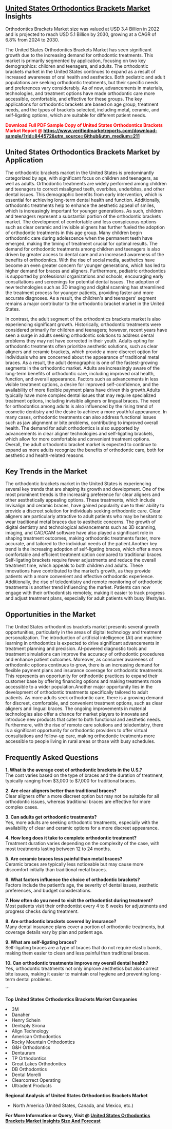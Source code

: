 <h2><a href="https://www.verifiedmarketreports.com/download-sample/?rid=844572&amp;utm_source=Github&amp;utm_medium=211" target="_blank">United States Orthodontics Brackets Market</a> Insights</h2><p>Orthodontics Brackets Market size was valued at USD 3.4 Billion in 2022 and is projected to reach USD 5.1 Billion by 2030, growing at a CAGR of 6.8% from 2024 to 2030.</p><p><p>The United States Orthodontics Brackets Market has seen significant growth due to the increasing demand for orthodontic treatments. This market is primarily segmented by application, focusing on two key demographics: children and teenagers, and adults. The orthodontic brackets market in the United States continues to expand as a result of increased awareness of oral health and aesthetics. Both pediatric and adult populations are seeking orthodontic treatments, but their specific needs and preferences vary considerably. As of now, advancements in materials, technologies, and treatment options have made orthodontic care more accessible, comfortable, and effective for these groups. The key applications for orthodontic brackets are based on age group, treatment needs, and the types of brackets selected, including metal, ceramic, and self-ligating options, which are suitable for different patient needs. <strong><p><span class=""><span style="color: #ff0000;"><strong>Download Full PDF Sample Copy of United States Orthodontics Brackets Market Report</strong> @ </span><a href="https://www.verifiedmarketreports.com/download-sample/?rid=844572&amp;utm_source=Github&amp;utm_medium=211" target="_blank">https://www.verifiedmarketreports.com/download-sample/?rid=844572&amp;utm_source=Github&amp;utm_medium=211</a></span></p></strong></p><h2>United States Orthodontics Brackets Market by Application</h2><p>The orthodontic brackets market in the United States is predominantly categorized by age, with significant focus on children and teenagers, as well as adults. Orthodontic treatments are widely performed among children and teenagers to correct misaligned teeth, overbites, underbites, and other dental issues. This demographic benefits from early intervention, which is essential for achieving long-term dental health and function. Additionally, orthodontic treatments help to enhance the aesthetic appeal of smiles, which is increasingly important for younger generations. As such, children and teenagers represent a substantial portion of the orthodontic brackets market. The development of comfortable and less conspicuous options such as clear ceramic and invisible aligners has further fueled the adoption of orthodontic treatments in this age group. Many children begin orthodontic care during adolescence when the permanent teeth have emerged, making the timing of treatment crucial for optimal results. The demand for orthodontic treatments among children and teenagers is also driven by greater access to dental care and an increased awareness of the benefits of orthodontics. With the rise of social media, aesthetics have become an even greater concern for younger generations, which has led to higher demand for braces and aligners. Furthermore, pediatric orthodontics is supported by professional organizations and schools, encouraging early consultations and screenings for potential dental issues. The adoption of new technologies such as 3D imaging and digital scanning has streamlined the treatment process for younger patients, providing faster and more accurate diagnoses. As a result, the children's and teenagers' segment remains a major contributor to the orthodontic bracket market in the United States. <p>In contrast, the adult segment of the orthodontics brackets market is also experiencing significant growth. Historically, orthodontic treatments were considered primarily for children and teenagers; however, recent years have seen a surge in adults seeking orthodontic solutions to address dental problems they may not have corrected in their youth. Adults opting for orthodontic treatments often prioritize aesthetic solutions, such as clear aligners and ceramic brackets, which provide a more discreet option for individuals who are concerned about the appearance of traditional metal braces. As a result, the adult demographic is one of the fastest-growing segments in the orthodontic market. Adults are increasingly aware of the long-term benefits of orthodontic care, including improved oral health, function, and overall appearance. Factors such as advancements in less visible treatment options, a desire for improved self-confidence, and the availability of more flexible payment plans have driven this growth.Adults typically have more complex dental issues that may require specialized treatment options, including invisible aligners or lingual braces. The need for orthodontics among adults is also influenced by the rising trend of cosmetic dentistry and the desire to achieve a more youthful appearance. In many cases, orthodontic treatments can also address functional issues such as jaw alignment or bite problems, contributing to improved overall health. The demand for adult orthodontics is also supported by advancements in clear aligner technologies and self-ligating brackets, which allow for more comfortable and convenient treatment options. Overall, the adult orthodontic bracket market is expected to continue to expand as more adults recognize the benefits of orthodontic care, both for aesthetic and health-related reasons.<h2>Key Trends in the Market</h2><p>The orthodontic brackets market in the United States is experiencing several key trends that are shaping its growth and development. One of the most prominent trends is the increasing preference for clear aligners and other aesthetically appealing options. These treatments, which include Invisalign and ceramic braces, have gained popularity due to their ability to provide a discreet solution for individuals seeking orthodontic care. Clear aligners are particularly attractive to adult patients who may be hesitant to wear traditional metal braces due to aesthetic concerns. The growth of digital dentistry and technological advancements such as 3D scanning, imaging, and CAD/CAM software have also played a significant role in shaping treatment outcomes, making orthodontic treatments faster, more accurate, and tailored to the individual needs of the patient.Another key trend is the increasing adoption of self-ligating braces, which offer a more comfortable and efficient treatment option compared to traditional braces. Self-ligating brackets require fewer adjustments and reduce the overall treatment time, which appeals to both children and adults. These innovations have contributed to the market’s growth, as they provide patients with a more convenient and effective orthodontic experience. Additionally, the rise of teledentistry and remote monitoring of orthodontic treatments is another trend influencing the market. Patients can now engage with their orthodontists remotely, making it easier to track progress and adjust treatment plans, especially for adult patients with busy lifestyles.<h2>Opportunities in the Market</h2><p>The United States orthodontics brackets market presents several growth opportunities, particularly in the areas of digital technology and treatment personalization. The introduction of artificial intelligence (AI) and machine learning in orthodontics is expected to drive significant advancements in treatment planning and precision. AI-powered diagnostic tools and treatment simulations can improve the accuracy of orthodontic procedures and enhance patient outcomes. Moreover, as consumer awareness of orthodontic options continues to grow, there is an increasing demand for flexible payment plans and insurance coverage for orthodontic treatments. This represents an opportunity for orthodontic practices to expand their customer base by offering financing options and making treatments more accessible to a wider population.Another major opportunity lies in the development of orthodontic treatments specifically tailored to adult patients. As more adults seek orthodontic care, there is a growing demand for discreet, comfortable, and convenient treatment options, such as clear aligners and lingual braces. The ongoing improvements in material technologies also offer a chance for market players to innovate and introduce new products that cater to both functional and aesthetic needs. Furthermore, with the rise of remote care solutions and teledentistry, there is a significant opportunity for orthodontic providers to offer virtual consultations and follow-up care, making orthodontic treatments more accessible to people living in rural areas or those with busy schedules.<h2>Frequently Asked Questions</h2><p><strong>1. What is the average cost of orthodontic brackets in the U.S.?</strong> <br> The cost varies based on the type of braces and the duration of treatment, typically ranging from $3,000 to $7,000 for traditional braces.</p><p><strong>2. Are clear aligners better than traditional braces?</strong> <br> Clear aligners offer a more discreet option but may not be suitable for all orthodontic issues, whereas traditional braces are effective for more complex cases.</p><p><strong>3. Can adults get orthodontic treatments?</strong> <br> Yes, more adults are seeking orthodontic treatments, especially with the availability of clear and ceramic options for a more discreet appearance.</p><p><strong>4. How long does it take to complete orthodontic treatment?</strong> <br> Treatment duration varies depending on the complexity of the case, with most treatments lasting between 12 to 24 months.</p><p><strong>5. Are ceramic braces less painful than metal braces?</strong> <br> Ceramic braces are typically less noticeable but may cause more discomfort initially than traditional metal braces.</p><p><strong>6. What factors influence the choice of orthodontic brackets?</strong> <br> Factors include the patient’s age, the severity of dental issues, aesthetic preferences, and budget considerations.</p><p><strong>7. How often do you need to visit the orthodontist during treatment?</strong> <br> Most patients visit their orthodontist every 4 to 6 weeks for adjustments and progress checks during treatment.</p><p><strong>8. Are orthodontic brackets covered by insurance?</strong> <br> Many dental insurance plans cover a portion of orthodontic treatments, but coverage details vary by plan and patient age.</p><p><strong>9. What are self-ligating braces?</strong> <br> Self-ligating braces are a type of braces that do not require elastic bands, making them easier to clean and less painful than traditional braces.</p><p><strong>10. Can orthodontic treatments improve my overall dental health?</strong> <br> Yes, orthodontic treatments not only improve aesthetics but also correct bite issues, making it easier to maintain oral hygiene and preventing long-term dental problems.</p>```</p><p><strong>Top United States Orthodontics Brackets Market Companies</strong></p><div data-test-id=""><p><li>3M</li><li> Danaher</li><li> Henry Schein</li><li> Dentsply Sirona</li><li> Align Technology</li><li> American Orthodontics</li><li> Rocky Mountain Orthodontics</li><li> G&H Orthodontics</li><li> Dentaurum</li><li> TP Orthodontics</li><li> Great Lakes Orthodontics</li><li> DB Orthodontics</li><li> Dental Morelli</li><li> Clearcorrect Operating</li><li> Ultradent Products</li></p><div><strong>Regional Analysis of&nbsp;United States Orthodontics Brackets Market</strong></div><ul><li dir="ltr"><p dir="ltr">North America&nbsp;(United States, Canada, and Mexico, etc.)</p></li></ul><p><strong>For More Information or Query, Visit @&nbsp;</strong><strong><a href="https://www.verifiedmarketreports.com/product/orthodontics-brackets-market/?utm_source=Github&amp;utm_medium=211" target="_blank">United States Orthodontics Brackets Market Insights Size And Forecast</a></strong></p></div>
